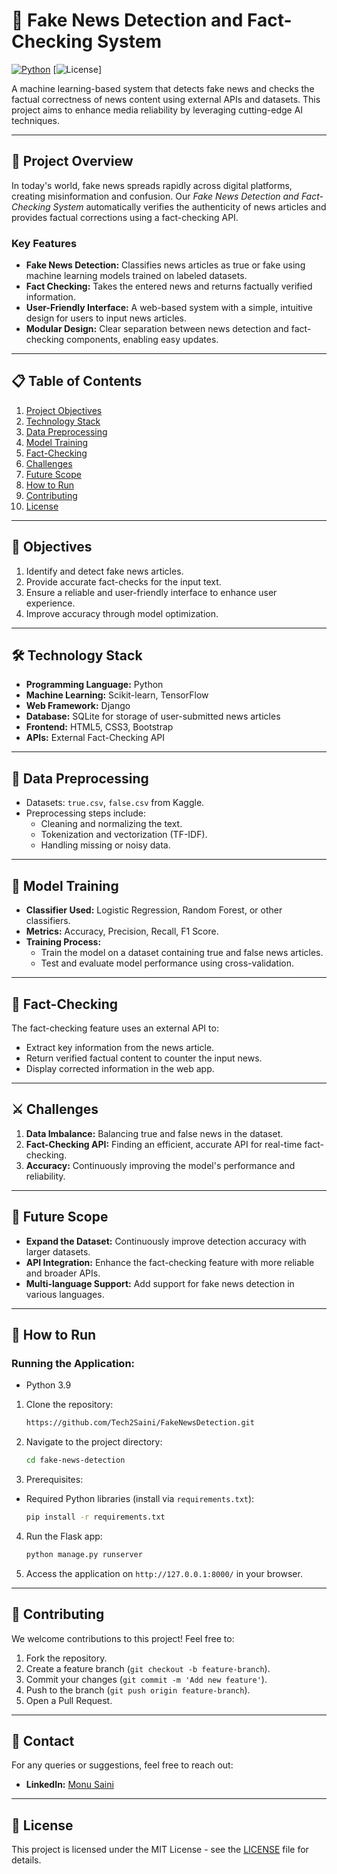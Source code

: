 # 📰 Fake News Detection and Fact-Checking System

[![Python](https://img.shields.io/badge/Python-3.x-blue.svg?style=flat-square&logo=python)](https://www.python.org/)
[![License](https://github.com/Tech2Saini/FakeNewsDetection/blob/main/LICENSE)]



A machine learning-based system that detects fake news and checks the factual correctness of news content using external APIs and datasets. This project aims to enhance media reliability by leveraging cutting-edge AI techniques.

---

## 🚀 Project Overview

In today's world, fake news spreads rapidly across digital platforms, creating misinformation and confusion. Our *Fake News Detection and Fact-Checking System* automatically verifies the authenticity of news articles and provides factual corrections using a fact-checking API.

### Key Features
- **Fake News Detection:** Classifies news articles as true or fake using machine learning models trained on labeled datasets.
- **Fact Checking:** Takes the entered news and returns factually verified information.
- **User-Friendly Interface:** A web-based system with a simple, intuitive design for users to input news articles.
- **Modular Design:** Clear separation between news detection and fact-checking components, enabling easy updates.

---

## 📋 Table of Contents
1. [Project Objectives](#objectives)
2. [Technology Stack](#tech-stack)
3. [Data Preprocessing](#data-preprocessing)
4. [Model Training](#model-training)
5. [Fact-Checking](#fact-checking)
6. [Challenges](#challenges)
7. [Future Scope](#future-scope)
8. [How to Run](#how-to-run)
9. [Contributing](#contributing)
10. [License](#license)

---

## 🎯 Objectives <a name="objectives"></a>

1. Identify and detect fake news articles.
2. Provide accurate fact-checks for the input text.
3. Ensure a reliable and user-friendly interface to enhance user experience.
4. Improve accuracy through model optimization.

---

## 🛠️ Technology Stack <a name="tech-stack"></a>

- **Programming Language:** Python
- **Machine Learning:** Scikit-learn, TensorFlow
- **Web Framework:** Django
- **Database:** SQLite for storage of user-submitted news articles
- **Frontend:** HTML5, CSS3, Bootstrap
- **APIs:** External Fact-Checking API

---

## 🧹 Data Preprocessing <a name="data-preprocessing"></a>

- Datasets: `true.csv`, `false.csv` from Kaggle.
- Preprocessing steps include:
  - Cleaning and normalizing the text.
  - Tokenization and vectorization (TF-IDF).
  - Handling missing or noisy data.

---

## 🧠 Model Training <a name="model-training"></a>

- **Classifier Used:** Logistic Regression, Random Forest, or other classifiers.
- **Metrics:** Accuracy, Precision, Recall, F1 Score.
- **Training Process:**
  - Train the model on a dataset containing true and false news articles.
  - Test and evaluate model performance using cross-validation.

---

## 🔎 Fact-Checking <a name="fact-checking"></a>

The fact-checking feature uses an external API to:
- Extract key information from the news article.
- Return verified factual content to counter the input news.
- Display corrected information in the web app.

---

## ⚔️ Challenges <a name="challenges"></a>

1. **Data Imbalance:** Balancing true and false news in the dataset.
2. **Fact-Checking API:** Finding an efficient, accurate API for real-time fact-checking.
3. **Accuracy:** Continuously improving the model's performance and reliability.

---

## 🚀 Future Scope <a name="future-scope"></a>

- **Expand the Dataset:** Continuously improve detection accuracy with larger datasets.
- **API Integration:** Enhance the fact-checking feature with more reliable and broader APIs.
- **Multi-language Support:** Add support for fake news detection in various languages.

---

## 🏃 How to Run <a name="how-to-run"></a>

### Running the Application:
  - Python 3.9

1. Clone the repository:
   ```bash
   https://github.com/Tech2Saini/FakeNewsDetection.git
   ```
2. Navigate to the project directory:
   ```bash
   cd fake-news-detection
   ```
3. Prerequisites:
  - Required Python libraries (install via `requirements.txt`):
    ```bash
    pip install -r requirements.txt
    ```
  
4. Run the Flask app:
   ```bash
   python manage.py runserver
   ```
5. Access the application on `http://127.0.0.1:8000/` in your browser.

---

## 🤝 Contributing <a name="contributing"></a>

We welcome contributions to this project! Feel free to:
1. Fork the repository.
2. Create a feature branch (`git checkout -b feature-branch`).
3. Commit your changes (`git commit -m 'Add new feature'`).
4. Push to the branch (`git push origin feature-branch`).
5. Open a Pull Request.

---


## 💬 Contact

For any queries or suggestions, feel free to reach out:
- **LinkedIn:** [Monu Saini](https://www.linkedin.com/in/monupydev)

---

## 📜 License <a name="license"></a>

This project is licensed under the MIT License - see the [LICENSE](LICENSE) file for details.
